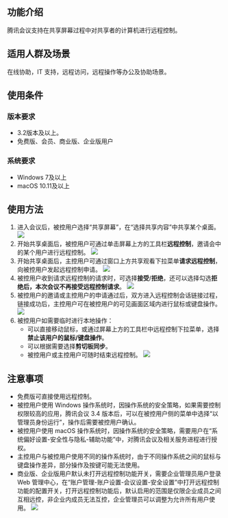 ## 功能介绍
腾讯会议支持在共享屏幕过程中对共享者的计算机进行远程控制。

## 适用人群及场景
在线协助，IT 支持，远程访问，远程操作等办公及协助场景。

## 使用条件
### 版本要求
- 3.2版本及以上。
- 免费版、会员、商业版、企业版用户

### 系统要求
- Windows 7及以上
- macOS 10.11及以上


## 使用方法
1. 进入会议后，被控用户选择“共享屏幕”，在“选择共享内容”中共享某个桌面。
![](https://qcloudimg.tencent-cloud.cn/raw/49c0fd49d1c7c30c871b4aa841ff5087.png)
2. 开始共享桌面后，被控用户可通过单击屏幕上方的工具栏**远程控制**，邀请会中的某个用户进行远程控制。
![](https://qcloudimg.tencent-cloud.cn/raw/2e86663dd5beab30ffde993cd6dc293e.png)
3. 开始共享桌面后，主控用户可通过窗口上方共享观看下拉菜单**请求远程控制**，向被控用户发起远程控制申请。
![](https://qcloudimg.tencent-cloud.cn/raw/3c2bc03d92a3e58f3b0e1fb314feac11.png)
4. 被控用户收到请求远程控制的请求时，可选择**接受**/**拒绝**，还可以选择勾选**拒绝后，本次会议不再接受远程控制请求**。
![](https://qcloudimg.tencent-cloud.cn/raw/90a139e4b79c127ba2c169a415b5f638.png)
5. 被控用户的邀请或主控用户的申请通过后，双方进入远程控制会话链接过程，链接成功后，主控用户可在被控用户的可见画面区域内进行鼠标或键盘操作。
![](https://qcloudimg.tencent-cloud.cn/raw/c477cd1cf4046817937adbd8bf2728e7.png)
6. 被控用户如需要临时进行本地操作：
   - 可以直接移动鼠标，或通过屏幕上方的工具栏中远程控制下拉菜单，选择**禁止该用户的鼠标/键盘操作**。
   - 可以根据需要选择**剪切板同步**。
   - 被控用户或主控用户可随时结束远程控制。
![](https://qcloudimg.tencent-cloud.cn/raw/1121acbd125b54dc004b0d36c80af521.png)


## 注意事项
- 免费版可直接使用远程控制。
- 被控用户使用 Windows 操作系统时，因操作系统的安全策略，如果需要控制权限较高的应用，腾讯会议 3.4 版本后，可以在被控用户侧的菜单中选择“以管理员身份运行”，操作后需要被控用户确认。
- 被控用户使用 macOS 操作系统时，因操作系统的安全策略，需要用户在“系统偏好设置-安全性与隐私-辅助功能”中，对腾讯会议及相关服务进程进行授权。
- 主控用户与被控用户使用不同的操作系统时，由于不同操作系统之间的鼠标与键盘操作差异，部分操作及按键可能无法使用。
- 商业版、企业版用户默认未打开远程控制功能开关，需要企业管理员用户登录 Web 管理中心，在“账户管理-账户设置-会议设置-安全设置”中打开远程控制功能的配置开关，打开远程控制功能后，默认启用的范围是仅限企业成员之间互相远控，非企业内成员无法互控，企业管理员可以调整为允许所有用户使用。
![](https://qcloudimg.tencent-cloud.cn/raw/3d1937f99121bae9fa17861a6bdad4c6.png)


